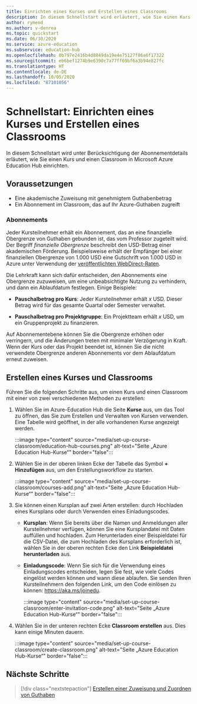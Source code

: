 ```yaml
---
title: Einrichten eines Kurses und Erstellen eines Classrooms
description: In diesem Schnellstart wird erläutert, wie Sie einen Kurs und einen Classroom in Azure Education Hub einrichten.
author: rymend
ms.author: v-denrea
ms.topic: quickstart
ms.date: 06/30/2020
ms.service: azure-education
ms.subservice: education-hub
ms.openlocfilehash: 0b797e2416b4d8849da19e4e75127f86a6f17322
ms.sourcegitcommit: eb6bef1274b9e6390c7a77ff69bf6a3b94e827fc
ms.translationtype: HT
ms.contentlocale: de-DE
ms.lasthandoff: 10/05/2020
ms.locfileid: "87101056"
---
```

# <a name="quickstart-set-up-a-course-and-create-a-classroom"></a>Schnellstart: Einrichten eines Kurses und Erstellen eines Classrooms

In diesem Schnellstart wird unter Berücksichtigung der Abonnementdetails erläutert, wie Sie einen Kurs und einen Classroom in Microsoft Azure Education Hub einrichten.

## <a name="prerequisites"></a>Voraussetzungen

- Eine akademische Zuweisung mit genehmigtem Guthabenbetrag
- Ein Abonnement im Classroom, das auf Ihr Azure-Guthaben zugreift

### <a name="subscriptions"></a>Abonnements

Jeder Kursteilnehmer erhält ein Abonnement, das an eine finanzielle Obergrenze von Guthaben gebunden ist, das vom Professor zugeteilt wird. Der Begriff *finanzielle Obergrenze* beschreibt den USD-Betrag einer akademischen Förderung. Beispielsweise erhält der Empfänger bei einer finanziellen Obergrenze von 1.000 USD eine Gutschrift von 1.000 USD in Azure unter Verwendung der [veröffentlichten WebDirect-Raten](https://azure.microsoft.com/pricing/calculator/).

Die Lehrkraft kann sich dafür entscheiden, den Abonnements eine Obergrenze zuzuweisen, um eine unbeabsichtigte Nutzung zu verhindern, und dann ein Ablaufdatum festlegen. Einige Beispiele:

- **Pauschalbetrag pro Kurs**: Jeder Kursteilnehmer erhält *x* USD. Dieser Betrag wird für das gesamte Quartal oder Semester verwaltet.

- **Pauschalbetrag pro Projektgruppe**: Ein Projektteam erhält *x* USD, um ein Gruppenprojekt zu finanzieren.

Auf Abonnementebene können Sie die Obergrenze erhöhen oder verringern, und die Änderungen treten mit minimaler Verzögerung in Kraft. Wenn der Kurs oder das Projekt beendet ist, können Sie die nicht verwendete Obergrenze anderen Abonnements vor dem Ablaufdatum erneut zuweisen.

## <a name="create-a-course-and-classroom"></a>Erstellen eines Kurses und Classrooms

Führen Sie die folgenden Schritte aus, um einen Kurs und einen Classroom mit einer von zwei verschiedenen Methoden zu erstellen:

1. Wählen Sie im Azure-Education Hub die Seite **Kurse** aus, um das Tool zu öffnen, das Sie zum Erstellen und Verwalten von Kursen verwenden. Eine Tabelle wird geöffnet, in der alle vorhandenen Kurse angezeigt werden.

    :::image type="content" source="media/set-up-course-classroom/education-hub-courses.png" alt-text="Seite „Azure Education Hub-Kurse“" border="false":::

1. Wählen Sie in der oberen linken Ecke der Tabelle das Symbol **+ Hinzufügen** aus, um den Erstellungsworkflow zu starten.

    :::image type="content" source="media/set-up-course-classroom/courses-add.png" alt-text="Seite „Azure Education Hub-Kurse“" border="false":::

1. Sie können einen Kursplan auf zwei Arten erstellen: durch Hochladen eines Kursplans oder durch Verwenden eines Einladungscodes.
    - **Kursplan**: Wenn Sie bereits über die Namen und Anmeldungen aller Kursteilnehmer verfügen, können Sie eine Kursplandatei mit Daten auffüllen und hochladen. Zum Herunterladen einer Beispieldatei für die CSV-Datei, die zum Hochladen des Kursplans erforderlich ist, wählen Sie in der oberen rechten Ecke den Link **Beispieldatei herunterladen** aus.
    - **Einladungscode**: Wenn Sie sich für die Verwendung eines Einladungscodes entscheiden, legen Sie fest, wie viele Codes eingelöst werden können und wann diese ablaufen. Sie senden Ihren Kursteilnehmern den folgenden Link, um den Code einlösen zu können: https://aka.ms/joinedu.

      :::image type="content" source="media/set-up-course-classroom/enter-invitation-code.png" alt-text="Seite „Azure Education Hub-Kurse“" border="false":::

1. Wählen Sie in der unteren rechten Ecke **Classroom erstellen** aus. Dies kann einige Minuten dauern.

   :::image type="content" source="media/set-up-course-classroom/create-classroom.png" alt-text="Seite „Azure Education Hub-Kurse“" border="false":::

## <a name="next-steps"></a>Nächste Schritte

> [!div class="nextstepaction"]
> [Erstellen einer Zuweisung und Zuordnen von Guthaben](create-assignment-allocate-credit.md)

